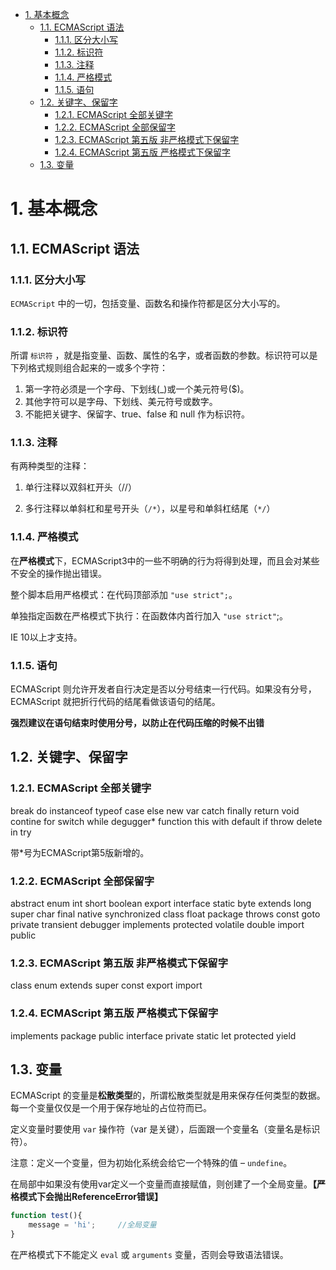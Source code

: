 <!-- TOC -->

- [1. 基本概念](#1-基本概念)
    - [1.1. ECMAScript 语法](#11-ecmascript-语法)
        - [1.1.1. 区分大小写](#111-区分大小写)
        - [1.1.2. 标识符](#112-标识符)
        - [1.1.3. 注释](#113-注释)
        - [1.1.4. 严格模式](#114-严格模式)
        - [1.1.5. 语句](#115-语句)
    - [1.2. 关键字、保留字](#12-关键字保留字)
        - [1.2.1. ECMAScript 全部关键字](#121-ecmascript-全部关键字)
        - [1.2.2. ECMAScript 全部保留字](#122-ecmascript-全部保留字)
        - [1.2.3. ECMAScript 第五版 非严格模式下保留字](#123-ecmascript-第五版-非严格模式下保留字)
        - [1.2.4. ECMAScript 第五版 严格模式下保留字](#124-ecmascript-第五版-严格模式下保留字)
    - [1.3. 变量](#13-变量)

<!-- /TOC -->

<a id="markdown-1-基本概念" name="1-基本概念"></a>
# 1. 基本概念

<a id="markdown-11-ecmascript-语法" name="11-ecmascript-语法"></a>
## 1.1. ECMAScript 语法

<a id="markdown-111-区分大小写" name="111-区分大小写"></a>
### 1.1.1. 区分大小写

`ECMAScript` 中的一切，包括变量、函数名和操作符都是区分大小写的。

<a id="markdown-112-标识符" name="112-标识符"></a>
### 1.1.2. 标识符

所谓 `标识符` ，就是指变量、函数、属性的名字，或者函数的参数。标识符可以是下列格式规则组合起来的一或多个字符：

1. 第一字符必须是一个字母、下划线(_)或一个美元符号($)。
1. 其他字符可以是字母、下划线、美元符号或数字。
1. 不能把关键字、保留字、true、false 和 null 作为标识符。

<a id="markdown-113-注释" name="113-注释"></a>
### 1.1.3. 注释

有两种类型的注释：

1. 单行注释以双斜杠开头（//）

1. 多行注释以单斜杠和星号开头（`/*`），以星号和单斜杠结尾（`*/`）

<a id="markdown-114-严格模式" name="114-严格模式"></a>
### 1.1.4. 严格模式

在**严格模式**下，ECMAScript3中的一些不明确的行为将得到处理，而且会对某些不安全的操作抛出错误。

整个脚本启用严格模式：在代码顶部添加 `"use strict";`。

单独指定函数在严格模式下执行：在函数体内首行加入 `"use strict"`;。

IE 10以上才支持。

<a id="markdown-115-语句" name="115-语句"></a>
### 1.1.5. 语句

ECMAScript 则允许开发者自行决定是否以分号结束一行代码。如果没有分号，ECMAScript 就把折行代码的结尾看做该语句的结尾。

**强烈建议在语句结束时使用分号，以防止在代码压缩的时候不出错**

<a id="markdown-12-关键字保留字" name="12-关键字保留字"></a>
## 1.2. 关键字、保留字

<a id="markdown-121-ecmascript-全部关键字" name="121-ecmascript-全部关键字"></a>
### 1.2.1. ECMAScript 全部关键字

break	do	instanceof	typeof
case	else	new	var
catch	finally	return	void
contine	for	switch	while
degugger*	function	this	with
default	if	throw	delete
in	try		

带*号为ECMAScript第5版新增的。

<a id="markdown-122-ecmascript-全部保留字" name="122-ecmascript-全部保留字"></a>
### 1.2.2. ECMAScript 全部保留字

abstract	enum	int	short
boolean	export	interface	static
byte	extends	long	super
char	final	native	synchronized
class	float	package	throws
const	goto	private	transient
debugger	implements	protected	volatile
double	import	public	

<a id="markdown-123-ecmascript-第五版-非严格模式下保留字" name="123-ecmascript-第五版-非严格模式下保留字"></a>
### 1.2.3. ECMAScript 第五版 非严格模式下保留字

class	enum	extends	super
const	export	import	

<a id="markdown-124-ecmascript-第五版-严格模式下保留字" name="124-ecmascript-第五版-严格模式下保留字"></a>
### 1.2.4. ECMAScript 第五版 严格模式下保留字

implements	package	public	interface
private	static	let	protected
yield			

<a id="markdown-13-变量" name="13-变量"></a>
## 1.3. 变量

ECMAScript 的变量是**松散类型**的，所谓松散类型就是用来保存任何类型的数据。每一个变量仅仅是一个用于保存地址的占位符而已。

定义变量时要使用 `var` 操作符（var 是关键），后面跟一个变量名（变量名是标识符）。

注意：定义一个变量，但为初始化系统会给它一个特殊的值 – `undefine`。

在局部中如果没有使用var定义一个变量而直接赋值，则创建了一个全局变量。**【严格模式下会抛出ReferenceError错误】**

```javascript
function test(){
    message = 'hi';		//全局变量
}
```
在严格模式下不能定义 `eval` 或 `arguments` 变量，否则会导致语法错误。
